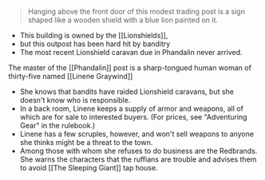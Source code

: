 > Hanging above the front door of this modest trading post is a sign shaped like a wooden shield with a blue lion painted on it.

- This building is owned by the [[Lionshields]],
- but this outpost has been hard hit by banditry
- The most recent Lionshield caravan due in Phandalin never arrived.

The master of the [[Phandalin]] post is a sharp-tongued human woman of thirty-five named [[Linene Graywind]]
- She knows that bandits have raided Lionshield caravans, but she doesn't know who is responsible.
- In a back room, Linene keeps a supply of armor and weapons, all of which are for sale to interested buyers. (For prices, see "Adventuring Gear" in the rulebook.)
- Linene has a few scruples, however, and won't sell weapons to anyone she thinks might be a threat to the town.
- Among those with whom she refuses to do business are the Redbrands. She warns the characters that the ruffians are trouble and advises them to avoid [[The Sleeping Giant]] tap house.